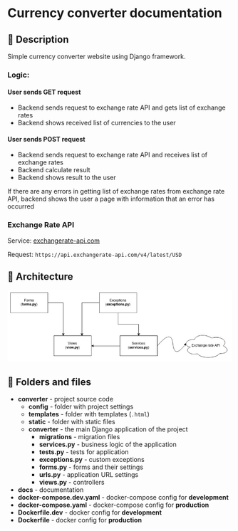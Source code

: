 # Currency converter documentation

## :page_facing_up: Description

Simple currency converter website using Django framework.

### Logic:

#### User sends GET request

- Backend sends request to exchange rate API and gets list of exchange rates
- Backend shows received list of currencies to the user

#### User sends POST request

- Backend sends request to exchange rate API and receives list of exchange rates
- Backend calculate result
- Backend shows result to the user

If there are any errors in getting list of exchange rates from exchange rate
API, backend shows the user a page with information that an error has occurred

### Exchange Rate API

Service: [exchangerate-api.com](https://www.exchangerate-api.com/)

Request: `https://api.exchangerate-api.com/v4/latest/USD`

## :orange_book: Architecture

![module_diagram.jpg](./img/module_diagram.jpg)

## :file_folder: Folders and files

- **converter** - project source code
    - **config** - folder with project settings
    - **templates** - folder with templates (`.html`)
    - **static** - folder with static files
    - **converter** - the main Django application of the project
        - **migrations** - migration files
        - **services.py** - business logic of the application
        - **tests.py** - tests for application
        - **exceptions.py** - custom exceptions
        - **forms.py** - forms and their settings
        - **urls.py** - application URL settings
        - **views.py** - controllers
- **docs** - documentation
- **docker-compose.dev.yaml** - docker-compose config for **development**
- **docker-compose.yaml** - docker-compose config for **production**
- **Dockerfile.dev** - docker config for **development**
- **Dockerfile** - docker config for **production**
